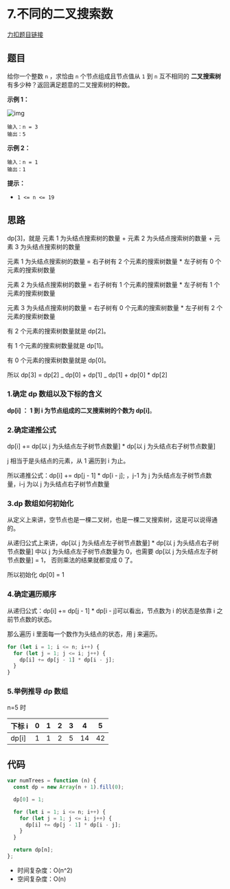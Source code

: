 # 7.不同的二叉搜索数

[力扣题目链接](https://leetcode.cn/problems/unique-binary-search-trees/)

## 题目

给你一个整数 `n` ，求恰由 `n` 个节点组成且节点值从 `1` 到 `n` 互不相同的 **二叉搜索树** 有多少种？返回满足题意的二叉搜索树的种数。

**示例 1：**

![img](https://assets.leetcode.com/uploads/2021/01/18/uniquebstn3.jpg)

```
输入：n = 3
输出：5
```

**示例 2：**

```
输入：n = 1
输出：1
```

**提示：**

- `1 <= n <= 19`

## 思路

dp[3]，就是 元素 1 为头结点搜索树的数量 + 元素 2 为头结点搜索树的数量 + 元素 3 为头结点搜索树的数量

元素 1 为头结点搜索树的数量 = 右子树有 2 个元素的搜索树数量 \* 左子树有 0 个元素的搜索树数量

元素 2 为头结点搜索树的数量 = 右子树有 1 个元素的搜索树数量 \* 左子树有 1 个元素的搜索树数量

元素 3 为头结点搜索树的数量 = 右子树有 0 个元素的搜索树数量 \* 左子树有 2 个元素的搜索树数量

有 2 个元素的搜索树数量就是 dp[2]。

有 1 个元素的搜索树数量就是 dp[1]。

有 0 个元素的搜索树数量就是 dp[0]。

所以 dp[3] = dp[2] _ dp[0] + dp[1] _ dp[1] + dp[0] \* dp[2]

### 1.确定 dp 数组以及下标的含义

**dp[i] ： 1 到 i 为节点组成的二叉搜索树的个数为 dp[i]**。

### 2.确定递推公式

dp[i] += dp[以 j 为头结点左子树节点数量] \* dp[以 j 为头结点右子树节点数量]

j 相当于是头结点的元素，从 1 遍历到 i 为止。

所以递推公式：dp[i] += dp[j - 1] \* dp[i - j]; ，j-1 为 j 为头结点左子树节点数量，i-j 为以 j 为头结点右子树节点数量

### 3.dp 数组如何初始化

从定义上来讲，空节点也是一棵二叉树，也是一棵二叉搜索树，这是可以说得通的。

从递归公式上来讲，dp[以 j 为头结点左子树节点数量] \* dp[以 j 为头结点右子树节点数量] 中以 j 为头结点左子树节点数量为 0，也需要 dp[以 j 为头结点左子树节点数量] = 1， 否则乘法的结果就都变成 0 了。

所以初始化 dp[0] = 1

### 4.确定遍历顺序

从递归公式：dp[i] += dp[j - 1] \* dp[i - j]可以看出，节点数为 i 的状态是依靠 i 之前节点数的状态。

那么遍历 i 里面每一个数作为头结点的状态，用 j 来遍历。

```js
for (let i = 1; i <= n; i++) {
  for (let j = 1; j <= i; j++) {
    dp[i] += dp[j - 1] * dp[i - j];
  }
}
```

### 5.举例推导 dp 数组

n=5 时

| 下标 i | 0   | 1   | 2   | 3   | 4   | 5   |
| ------ | --- | --- | --- | --- | --- | --- |
| dp[i]  | 1   | 1   | 2   | 5   | 14  | 42  |

## 代码

```js
var numTrees = function (n) {
  const dp = new Array(n + 1).fill(0);

  dp[0] = 1;

  for (let i = 1; i <= n; i++) {
    for (let j = 1; j <= i; j++) {
      dp[i] += dp[j - 1] * dp[i - j];
    }
  }

  return dp[n];
};
```

- 时间复杂度：O(n^2)
- 空间复杂度：O(n)
